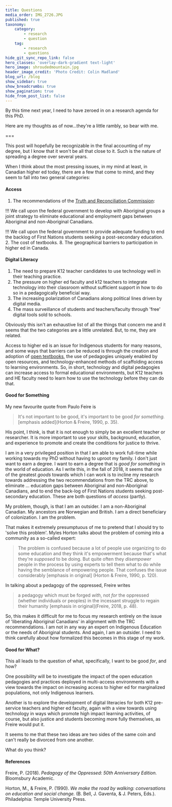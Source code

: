```yaml
---
title: Questions
media_order: IMG_2726.JPG
published: true
taxonomy:
    category:
        - research
        - question
    tag:
        - research
        - questions
hide_git_sync_repo_link: false
hero_classes: 'overlay-dark-gradient text-light'
hero_image: shroudedmountain.jpg
header_image_credit: 'Photo Credit: Colin Madland'
blog_url: /blog
show_sidebar: true
show_breadcrumbs: true
show_pagination: true
hide_from_post_list: false
---
```


By this time next year, I need to have zeroed in on a research agenda for this PhD.

Here are my thoughts as of now...they're a little rambly, so bear with me.

===

This post will hopefully be recognizable in the final accounting of my degree, but I know that it won't be all that close to it. Such is the nature of spreading a degree over several years.

When I think about the most pressing issues, in my mind at least, in Canadian higher ed today, there are a few that come to mind, and they seem to fall into two general categories:

#### Access

1. The recommendations of the [Truth and Reconciliation Commission](www.trc.ca):

!!! We call upon the federal government to develop with Aboriginal groups a joint strategy to eliminate educational and employment gaps between Aboriginal and non-Aboriginal Canadians.

!!! We call upon the federal government to provide adequate funding to end the backlog of First Nations students seeking a post-secondary education.
2. The cost of textbooks.
8. The geographical barriers to participation in higher ed in Canada.

#### Digital Literacy
1. The need to prepare K12 teacher candidates to use technology well in their teaching practice.
5. The pressure on higher ed faculty and k12 teachers to integrate technology into their classroom without sufficient support in how to do so in a pedagogically beneficial way.
6. The increasing polarization of Canadians along political lines driven by digital media.
7. The mass surveillance of students and teachers/faculty through 'free' digital tools sold to schools.

Obviously this isn't an exhaustive list of all the things that concern me and it seems that the two categories are a little unrelated. But, to me, they are related.

Access to higher ed is an issue for Indigenous students for many reasons, and some ways that barriers can be reduced is through the creation and adoption of [open textbooks](open.bccampus.ca), the use of pedagogies uniquely enabled by open resources, and technology-enhanced methods of scaffolding access to learning environments. So, in short, technology and digital pedagogies can increase access to formal educational environments, but K12 teachers and HE faculty need to learn how to use the technology before they can do that.

#### Good for Something

My new favourite quote from Paulo Feire is

> It's not important to be good, it's important to be good *for something.* [emphasis added](Horton & Freire, 1990, p. 35).

His point, I think, is that it is not enough to simply be an excellent teacher or researcher. It is more important to use your skills, background, education, and experience to promote and create the conditions for justice to thrive.

I am in a very privileged position in that I am able to work full-time while working towards my PhD without having to uproot my family. I don't just want to earn a degree. I want to earn a degree that is *good for something* in the world of education. As I write this, in the fall of 2018, it seems that one of the greatest *goods* towards which I can work is to incline my research towards addressing the two recommendations from the TRC above, to eliminate ... education gaps between Aboriginal and non-Aboriginal Canadians, and to end the back-log of First Nations students seeking post-secondary education. These are both questions of *access* (partly).

My problem, though, is that I am an outsider. I am a non-Aboriginal Canadian. My ancestors are Norwegian and British. I am a direct beneficiary of colonization. I am the problem.

That makes it extremely presumptuous of me to pretend that I should try to 'solve this problem'. Myles Horton talks about the problem of coming into a community as a so-called expert:

> The problem is confused because a lot of people use organizing to do some education and they think it's empowerment because that's what they're *supposed* to be doing. But quite often they *disempower* people in the process by using experts to tell them what to do while having the semblance of empowering people. That confuses the issue considerably [emphasis in original] (Horton & Freire, 1990, p. 120).

In talking about a pedagogy of the oppressed, Freire writes

> a pedagogy which must be forged *with*, not *for* the oppressed (whether individuals or peoples) in the incessant struggle to regain their humanity [emphasis in original](Freire, 2018, p. 48).

So, this makes it difficult for me to focus my research entirely on the issue of 'liberating Aboriginal Canadians' in alignment with the TRC recommendations. I am not in any way an expert on Indigenous Education or the needs of Aboriginal students. And again, I am an outsider.  I need to think carefully about how formalized this becomes in this stage of my work.

#### Good for What?

This all leads to the question of what, specifically, I want to be good *for*, and how?

One possibility will be to investigate the impact of the open education pedagogies and practices deployed in multi-access environments with a view towards the impact on increasing access to higher ed for marginalized populations, not only Indigenous learners.

Another is to explore the development of digital literacies for both K12 pre-service teachers and higher ed faculty, again with a view towards using technology in ways which promote high impact learning activities, of course, but also justice and students becoming more fully themselves, as Freire would put it.

It seems to me that these two ideas are two sides of the same coin and can't really be divorced from one another.

What do you think?

#### References

Freire, P. (2018). *Pedagogy of the Oppressed: 50th Anniversary Edition.* Bloomsbury Academic.

Horton, M., & Freire, P. (1990). *We make the road by walking: conversations on education and social change.* (B. Bell, J. Gaventa, & J. Peters, Eds.). Philadelphia: Temple University Press.
